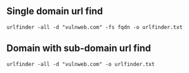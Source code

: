 ## Single domain url find
```
urlfinder -all -d "vulnweb.com" -fs fqdn -o urlfinder.txt
```
## Domain with sub-domain url find
```
urlfinder -all -d "vulnweb.com" -o urlfinder.txt
```

